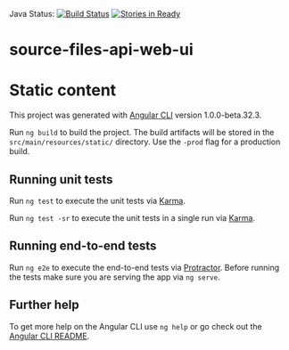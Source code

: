 Java Status: [![Build Status](https://travis-ci.org/8451/source-files-api-web-ui.svg?branch=develop)](https://travis-ci.org/8451/source-files-api-web-ui)
[![Stories in Ready](https://badge.waffle.io/8451/source-files-api-web-ui.png?label=ready&title=Ready)](http://waffle.io/8451/source-files-api-web-ui)

# source-files-api-web-ui

# Static content

This project was generated with [Angular CLI](https://github.com/angular/angular-cli) version 1.0.0-beta.32.3.


Run `ng build` to build the project. The build artifacts will be stored in the `src/main/resources/static/` directory. Use the `-prod` flag for a production build.

## Running unit tests

Run `ng test` to execute the unit tests via [Karma](https://karma-runner.github.io).

Run `ng test -sr` to execute the unit tests in a single run via [Karma](https://karma-runner.github.io).

## Running end-to-end tests

Run `ng e2e` to execute the end-to-end tests via [Protractor](http://www.protractortest.org/).
Before running the tests make sure you are serving the app via `ng serve`.

## Further help

To get more help on the Angular CLI use `ng help` or go check out the [Angular CLI README](https://github.com/angular/angular-cli/blob/master/README.md).

